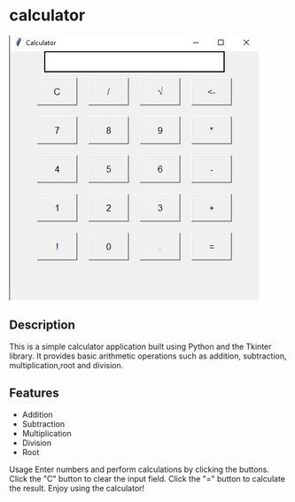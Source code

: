 # calculator
![Calculator Screenshot](Capture.png)

## Description

This is a simple calculator application built using Python and the Tkinter library. It provides basic arithmetic operations such as addition, subtraction, multiplication,root and division.

## Features

- Addition
- Subtraction
- Multiplication
- Division
- Root

Usage
Enter numbers and perform calculations by clicking the buttons.
Click the "C" button to clear the input field.
Click the "=" button to calculate the result.
Enjoy using the calculator!